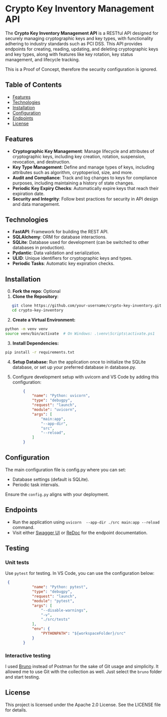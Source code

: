 # Crypto Key Inventory Management API

The **Crypto Key Inventory Management API** is a RESTful API designed for securely managing cryptographic keys and key types, with functionality adhering to industry standards such as PCI DSS. This API provides endpoints for creating, reading, updating, and deleting cryptographic keys and key types, along with features like key rotation, key status management, and lifecycle tracking.

This is a Proof of Concept, therefore the security configuration is ignored.

## Table of Contents

- [Features](#features)
- [Technologies](#technologies)
- [Installation](#installation)
- [Configuration](#configuration)
- [Endpoints](#endpoints)
- [License](#license)

## Features

- **Cryptographic Key Management**: Manage lifecycle and attributes of cryptographic keys, including key creation, rotation, suspension, revocation, and destruction.
- **Key Type Management**: Define and manage types of keys, including attributes such as algorithm, cryptoperiod, size, and more.
- **Audit and Compliance**: Track and log changes to keys for compliance purposes, including maintaining a history of state changes.
- **Periodic Key Expiry Checks**: Automatically expire keys that reach their expiration date.
- **Security and Integrity**: Follow best practices for security in API design and data management.

## Technologies

- **FastAPI**: Framework for building the REST API.
- **SQLAlchemy**: ORM for database interactions.
- **SQLite**: Database used for development (can be switched to other databases in production).
- **Pydantic**: Data validation and serialization.
- **ULID**: Unique identifiers for cryptographic keys and types.
- **Periodic Tasks**: Automatic key expiration checks.

## Installation

0. **Fork the repo**: Optional
1. **Clone the Repository**:

```bash
   git clone https://github.com/your-username/crypto-key-inventory.git
   cd crypto-key-inventory
```

2. **Create a Virtual Environment:**

```bash
python -m venv venv
source venv/bin/activate  # On Windows: .\venv\Scripts\activate.ps1
```

3. **Install Dependencies:**

```bash
pip install -r requirements.txt
```

4. **Setup Database:** Run the application once to initialize the SQLite database, or set up your preferred database in database.py.

5. Configure development setup with uvicorn and VS Code by adding this configuration:

```json
        {
            "name": "Python: uvicorn",
            "type": "debugpy",
            "request": "launch",
            "module": "uvicorn",
            "args": [
                "main:app",
                "--app-dir",
                "src",
                "--reload",
            ]
        }
```

## Configuration

The main configuration file is config.py where you can set:

- Database settings (default is SQLite).
- Periodic task intervals.

Ensure the `config.py` aligns with your deployment.

## Endpoints

- Run the application using `uvicorn  --app-dir ./src main:app --reload` command.
- Visit either [Swagger UI](http://127.0.0.1:8000/docs) or [ReDoc](http://127.0.0.1:8000/redoc) for the endpoint documentation.

## Testing

### Unit tests

Use `pytest` for testing. In VS Code, you can use the configuration below:

```json
 {
            "name": "Python: pytest",
            "type": "debugpy",
            "request": "launch",
            "module": "pytest",
            "args": [
                "--disable-warnings",
                "-v",
                "./src/tests"
            ],
            "env": {
                "PYTHONPATH": "${workspaceFolder}/src"
            }
        }
```

### Interactive testing

I used [Bruno](https://www.usebruno.com/) instead of Postman for the sake of Git usage and simplicity. It allowed me to use Git with the collection as well. Just select the `bruno` folder and start testing.

## License

This project is licensed under the Apache 2.0 License. See the LICENSE file for details.
